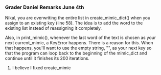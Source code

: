 
### Grader Daniel Remarks June 4th 
Nikal, you are overwriting the entire list in create_mimic_dict() when you assign to an existing key (line 58). The idea is to add the word to the existing list instead of reassigning it completely.

Also, in print_mimic(), whenever the last word of the text is chosen as your next current_mimic, a KeyError happens. There is a reason for this. When that happens, you'll want to use the empty string, "", as your next key so that the program can loop back to the beginning of the mimic_dict and continue until it finishes its 200 iterations.

1. I believe I fixed create_mimic